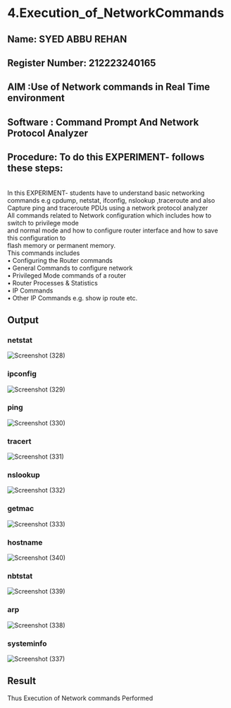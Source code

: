 # 4.Execution_of_NetworkCommands
## Name: SYED ABBU REHAN
## Register Number: 212223240165
## AIM :Use of Network commands in Real Time environment
## Software : Command Prompt And Network Protocol Analyzer
## Procedure: To do this EXPERIMENT- follows these steps:
<BR>
In this EXPERIMENT- students have to understand basic networking commands e.g cpdump, netstat, ifconfig, nslookup ,traceroute and also Capture ping and traceroute PDUs using a network protocol analyzer 
<BR>
All commands related to Network configuration which includes how to switch to privilege mode
<BR>
and normal mode and how to configure router interface and how to save this configuration to
<BR>
flash memory or permanent memory.
<BR>
This commands includes
<BR>
• Configuring the Router commands
<BR>
• General Commands to configure network
<BR>
• Privileged Mode commands of a router 
<BR>
• Router Processes & Statistics
<BR>
• IP Commands
<BR>
• Other IP Commands e.g. show ip route etc.
<BR>

## Output
### netstat
![Screenshot (328)](https://github.com/user-attachments/assets/0dd2798d-0629-4996-bfc0-92003d4cef89)
### ipconfig
![Screenshot (329)](https://github.com/user-attachments/assets/d4b30ca7-b24d-4ed8-9502-dbd8d511beb1)
### ping
![Screenshot (330)](https://github.com/user-attachments/assets/868080dd-61d9-4214-8223-2e9f214b7745)
### tracert
![Screenshot (331)](https://github.com/user-attachments/assets/b60f8b39-3e1c-4ea8-a1dc-458a06fd2753)
### nslookup
![Screenshot (332)](https://github.com/user-attachments/assets/941f8a4d-b132-4898-828c-5caf316a0ae8)
### getmac
![Screenshot (333)](https://github.com/user-attachments/assets/006d19a1-f676-430b-a999-464d16e61c23)
### hostname
![Screenshot (340)](https://github.com/user-attachments/assets/6c6f0345-7fdb-4ca5-9090-5fef5b29c4bc)
### nbtstat
![Screenshot (339)](https://github.com/user-attachments/assets/c1c0b0b1-db2d-435e-b5c3-8a0649b747c2)
### arp
![Screenshot (338)](https://github.com/user-attachments/assets/471e4954-4c30-4874-bc4f-bbb2602fb76d)
### systeminfo
![Screenshot (337)](https://github.com/user-attachments/assets/bd90a470-3f68-44ca-b726-043e44298992)

## Result
Thus Execution of Network commands Performed 
